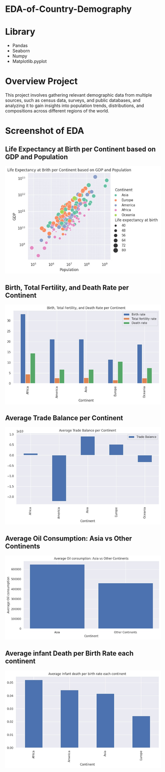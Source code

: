 # EDA-of-Country-Demography

# Library
- Pandas
- Seaborn
- Numpy
- Matplotlib.pyplot

# Overview Project
This project involves gathering relevant demographic data from multiple sources, such as census data, surveys, and public databases, and analyzing it to gain insights into population trends, distributions, and compositions across different regions of the world.

# Screenshot of EDA

## Life Expectancy at Birth per Continent based on GDP and Population
![image](https://github.com/Draxterra/EDA-of-Country-Demography/blob/5bc8dc5bbe928cf7b1a88dbcaec33606139b4ff6/result/Life%20Expectancy.jpg)

## Birth, Total Fertility, and Death Rate per Continent
![image](https://github.com/Draxterra/EDA-of-Country-Demography/blob/5bc8dc5bbe928cf7b1a88dbcaec33606139b4ff6/result/birth%2C%20total%20fertility.jpg)

## Average Trade Balance per Continent
![image](https://github.com/Draxterra/EDA-of-Country-Demography/blob/5bc8dc5bbe928cf7b1a88dbcaec33606139b4ff6/result/average%20trade%20balance.jpg)

## Average Oil Consumption: Asia vs Other Continents
![image](https://github.com/Draxterra/EDA-of-Country-Demography/blob/5bc8dc5bbe928cf7b1a88dbcaec33606139b4ff6/result/average%20oil.jpg)

## Average infant Death per Birth Rate each continent
![image](https://github.com/Draxterra/EDA-of-Country-Demography/blob/5bc8dc5bbe928cf7b1a88dbcaec33606139b4ff6/result/average%20infant.jpg)
